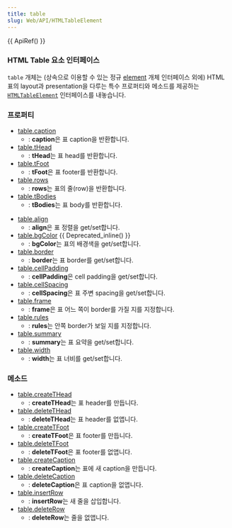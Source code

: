 ```yaml
---
title: table
slug: Web/API/HTMLTableElement
---
```


{{ ApiRef() }}

### HTML Table 요소 인터페이스

`table` 개체는 (상속으로 이용할 수 있는 정규 [element](/ko/DOM/element) 개체 인터페이스 외에) HTML 표의 layout과 presentation을 다루는 특수 프로퍼티와 메소드를 제공하는 [`HTMLTableElement`](http://www.w3.org/TR/DOM-Level-2-HTML/html.html#ID-64060425) 인터페이스를 내놓습니다.

### 프로퍼티

- [table.caption](/ko/DOM/table.caption)
  - : **caption**은 표 caption을 반환합니다.
- [table.tHead](/ko/DOM/table.tHead)
  - : **tHead**는 표 head를 반환합니다.
- [table.tFoot](/ko/DOM/table.tFoot)
  - : **tFoot**은 표 footer를 반환합니다.
- [table.rows](/ko/DOM/table.rows)
  - : **rows**는 표의 줄(row)을 반환합니다.
- [table.tBodies](/ko/DOM/table.tBodies)
  - : **tBodies**는 표 body를 반환합니다.

<!---->

- [table.align](/ko/DOM/table.align)
  - : **align**은 표 정렬을 get/set합니다.
- [table.bgColor](/ko/DOM/table.bgColor) {{ Deprecated_inline() }}
  - : **bgColor**는 표의 배경색을 get/set합니다.
- [table.border](/ko/DOM/table.border)
  - : **border**는 표 border를 get/set합니다.
- [table.cellPadding](/ko/DOM/table.cellPadding)
  - : **cellPadding**은 cell padding을 get/set합니다.
- [table.cellSpacing](/ko/DOM/table.cellSpacing)
  - : **cellSpacing**은 표 주변 spacing을 get/set합니다.
- [table.frame](/ko/DOM/table.frame)
  - : **frame**은 표 어느 쪽이 border를 가질 지를 지정합니다.
- [table.rules](/ko/DOM/table.rules)
  - : **rules**는 안쪽 border가 보일 지를 지정합니다.
- [table.summary](/ko/DOM/table.summary)
  - : **summary**는 표 요약을 get/set합니다.
- [table.width](/ko/DOM/table.width)
  - : **width**는 표 너비를 get/set합니다.

### 메소드

- [table.createTHead](/ko/DOM/table.createTHead)
  - : **createTHead**는 표 header를 만듭니다.
- [table.deleteTHead](/ko/DOM/table.deleteTHead)
  - : **deleteTHead**는 표 header를 없앱니다.
- [table.createTFoot](/ko/DOM/table.createTFoot)
  - : **createTFoot**은 표 footer를 만듭니다.
- [table.deleteTFoot](/ko/DOM/table.deleteTFoot)
  - : **deleteTFoot**은 표 footer를 없앱니다.
- [table.createCaption](/ko/DOM/table.createCaption)
  - : **createCaption**는 표에 새 caption을 만듭니다.
- [table.deleteCaption](/ko/DOM/table.deleteCaption)
  - : **deleteCaption**은 표 caption을 없앱니다.
- [table.insertRow](/ko/DOM/table.insertRow)
  - : **insertRow**는 새 줄을 삽입합니다.
- [table.deleteRow](/ko/DOM/table.deleteRow)
  - : **deleteRow**는 줄을 없앱니다.

